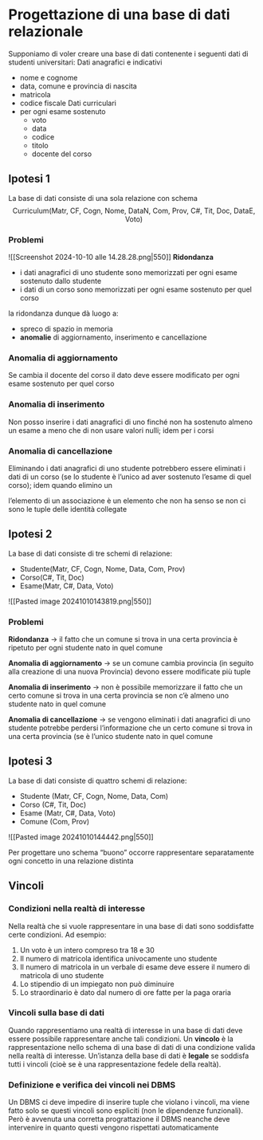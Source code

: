 # Progettazione di una base di dati relazionale
Supponiamo di voler creare una base di dati contenente i seguenti dati di studenti universitari:
Dati anagrafici e indicativi
- nome e cognome
- data, comune e provincia di nascita
- matricola
- codice fiscale
Dati curriculari
- per ogni esame sostenuto
	- voto
	- data
	- codice
	- titolo
	- docente del corso

## Ipotesi 1
La base di dati consiste di una sola relazione con schema
$$
\text{Curriculum(Matr, CF, Cogn, Nome, DataN, Com, Prov, C\#, Tit, Doc, DataE, Voto)}
$$
### Problemi
![[Screenshot 2024-10-10 alle 14.28.28.png|550]]
**Ridondanza**
- i dati anagrafici di uno studente sono memorizzati per ogni esame sostenuto dallo studente
- i dati di un corso sono memorizzati  per ogni esame sostenuto per quel corso

la ridondanza dunque dà luogo a:
- spreco di spazio in memoria
- **anomalie** di aggiornamento, inserimento e cancellazione

### Anomalia di aggiornamento
Se cambia il docente del corso il dato deve essere modificato per ogni esame sostenuto per quel corso

### Anomalia di inserimento
Non posso inserire i dati anagrafici di uno finché non ha sostenuto almeno un esame a meno che di non usare valori nulli; idem per i corsi

### Anomalia di cancellazione
Eliminando i dati anagrafici di uno studente potrebbero essere eliminati i dati di un corso (se lo studente è l’unico ad aver sostenuto l’esame di quel corso); idem quando elimino un 

l’elemento di un associazione è un elemento che non ha senso se non ci sono le tuple delle identità collegate
## Ipotesi 2
La base di dati consiste di tre schemi di relazione:
- $\text{Studente(Matr, CF, Cogn, Nome, Data, Com, Prov)}$
- $\text{Corso(C\#, Tit, Doc)}$
- $\text{Esame(Matr, C\#, Data, Voto)}$

![[Pasted image 20241010143819.png|550]]

### Problemi
**Ridondanza** → il fatto che un comune si trova in una certa provincia è ripetuto per ogni studente nato in quel comune

**Anomalia di aggiornamento** → se un comune cambia provincia (in seguito alla creazione di una nuova
Provincia) devono essere modificate più tuple

**Anomalia di inserimento** → non è possibile memorizzare il fatto che un certo comune si trova in una certa provincia se non c’è almeno uno studente nato in quel comune

**Anomalia di cancellazione** → se vengono eliminati i dati anagrafici di uno studente potrebbe perdersi l’informazione che un certo comune si trova in una certa provincia (se è l’unico studente nato in quel comune

## Ipotesi 3
La base di dati consiste di quattro schemi di relazione:
- $\text{Studente (Matr, CF, Cogn, Nome, Data, Com)}$
- $\text{Corso (C\#, Tit, Doc)}$
- $\text{Esame (Matr, C\#, Data, Voto)}$
- $\text{Comune (Com, Prov)}$

![[Pasted image 20241010144442.png|550]]


Per progettare uno schema “buono” occorre rappresentare separatamente ogni concetto in una relazione distinta

## Vincoli
### Condizioni nella realtà di interesse
Nella realtà che si vuole rappresentare in una base di dati
sono soddisfatte certe condizioni. Ad esempio:
1. Un voto è un intero compreso tra 18 e 30
2. Il numero di matricola identifica univocamente uno studente
3. Il numero di matricola in un verbale di esame deve essere il numero di matricola di uno studente
4. Lo stipendio di un impiegato non può diminuire
5. Lo straordinario è dato dal numero di ore fatte per la paga oraria

### Vincoli sulla base di dati
Quando rappresentiamo una realtà di interesse in una base di dati deve essere possibile rappresentare anche tali condizioni.
Un **vincolo** è la rappresentazione nello schema di una base di dati di una condizione valida nella realtà di interesse.
Un’istanza della base di dati è **legale** se soddisfa tutti i vincoli (cioè se è una rappresentazione fedele della realtà).

### Definizione e verifica dei vincoli nei DBMS
Un DBMS ci deve impedire di inserire tuple che violano i vincoli, ma viene fatto solo se questi vincoli sono espliciti (non le dipendenze funzionali). Però è avvenuta una corretta prograttazione il DBMS neanche deve intervenire in quanto questi vengono rispettati automaticamente


